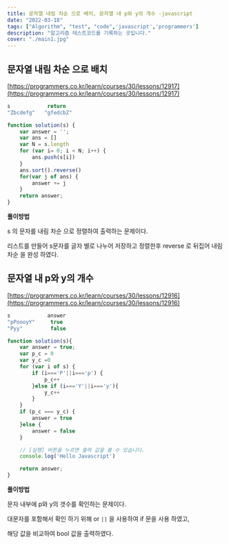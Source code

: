 ```yaml
---
title: 문자열 내림 차순 으로 배치, 문자열 내 p와 y의 개수 -javascript
date: "2022-03-18"
tags: ["Algorithm", "test", "code",'javascript','programmers']
description: "알고리즘 테스트코드를 기록하는 곳입니다."
cover: "./main1.jpg"
---
```


## 문자열 내림 차순 으로 배치

[https://programmers.co.kr/learn/courses/30/lessons/12917](https://programmers.co.kr/learn/courses/30/lessons/12917)

```javascript
s	         return
"Zbcdefg"	"gfedcbZ"

function solution(s) {
    var answer = '';
    var ans = []
    var N = s.length
    for (var i= 0; i < N; i++) {
        ans.push(s[i])
    }
    ans.sort().reverse()
    for(var j of ans) {
        answer += j 
    } 
    return answer;
}
```

**풀이방법**

s 의 문자를 내림 차순 으로 정렬하여 출력하는 문제이다.

리스트를 만들어 s문자를 글자 별로 나누어 저장하고 정렬한후 reverse 로 뒤집어 내림 차순 을 완성 하였다.



## **문자열 내 p와 y의 개수**

[https://programmers.co.kr/learn/courses/30/lessons/12916](https://programmers.co.kr/learn/courses/30/lessons/12916)

```javascript
s	         answer
"pPoooyY"	  true
"Pyy"	      false

function solution(s){
    var answer = true;
    var p_c = 0
    var y_c =0
    for (var i of s) {
        if (i==='P'||i==='p') {
            p_c++
        }else if (i==='Y'||i==='y'){
            y_c++
        }
    }
    if (p_c === y_c) {
        answer = true
    }else {
        answer = false
    }

    // [실행] 버튼을 누르면 출력 값을 볼 수 있습니다.
    console.log('Hello Javascript')

    return answer;
}
```

**풀이방법**

문자 내부에 p와 y의 갯수를 확인하는 문제이다.

대문자를 포함해서 확인 하기 위해  or  `||`  을 사용하여 if 문을 사용 하였고,

해당 값을  비교하여 bool 값을 출력하였다.